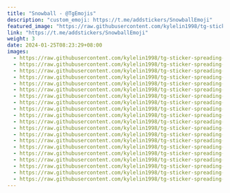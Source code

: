 ```yaml
---
title: "Snowball - @TgEmojis"
description: "custom_emoji: https://t.me/addstickers/SnowballEmoji"
featured_image: "https://raw.githubusercontent.com/kylelin1998/tg-sticker-spreading-worldwide-images/main/img/753224b8-2b7e-4cfc-99a8-6a96b3b8c5af.jpg"
link: "https://t.me/addstickers/SnowballEmoji"
weight: 3
date: 2024-01-25T08:23:29+08:00
images:
  - https://raw.githubusercontent.com/kylelin1998/tg-sticker-spreading-worldwide-images/main/img/753224b8-2b7e-4cfc-99a8-6a96b3b8c5af.jpg
  - https://raw.githubusercontent.com/kylelin1998/tg-sticker-spreading-worldwide-images/main/img/e7a2ae55-9598-4560-8e64-8daf398811ad.jpg
  - https://raw.githubusercontent.com/kylelin1998/tg-sticker-spreading-worldwide-images/main/img/77fe7e97-dba6-4bf9-bec7-61a0a8ac837c.jpg
  - https://raw.githubusercontent.com/kylelin1998/tg-sticker-spreading-worldwide-images/main/img/8bccee04-3374-4a2a-9c71-4ba6e8f9b97d.jpg
  - https://raw.githubusercontent.com/kylelin1998/tg-sticker-spreading-worldwide-images/main/img/ee472b15-972b-49b0-9260-3530170bd798.jpg
  - https://raw.githubusercontent.com/kylelin1998/tg-sticker-spreading-worldwide-images/main/img/f0d212d5-2d5e-43bf-8cbb-38bd9d52ea5f.jpg
  - https://raw.githubusercontent.com/kylelin1998/tg-sticker-spreading-worldwide-images/main/img/3ddd95ea-bcf5-4035-b3d8-3115de024f63.jpg
  - https://raw.githubusercontent.com/kylelin1998/tg-sticker-spreading-worldwide-images/main/img/c91a2c04-b432-4ef1-b190-1449bee8fb84.jpg
  - https://raw.githubusercontent.com/kylelin1998/tg-sticker-spreading-worldwide-images/main/img/4ce5adc9-1df9-4103-b720-328bb5331bf4.jpg
  - https://raw.githubusercontent.com/kylelin1998/tg-sticker-spreading-worldwide-images/main/img/8d327ffc-495c-4063-b105-dbc5bcf8c2a2.jpg
  - https://raw.githubusercontent.com/kylelin1998/tg-sticker-spreading-worldwide-images/main/img/237533fc-aedd-426c-84b6-80a083519246.jpg
  - https://raw.githubusercontent.com/kylelin1998/tg-sticker-spreading-worldwide-images/main/img/000375d9-1229-4188-8eb0-d5e2f95deabe.jpg
  - https://raw.githubusercontent.com/kylelin1998/tg-sticker-spreading-worldwide-images/main/img/cbd15da1-d4a2-4f38-8f25-9656832c87d8.jpg
  - https://raw.githubusercontent.com/kylelin1998/tg-sticker-spreading-worldwide-images/main/img/a8a2b9c8-5985-4ff3-86b9-313cd5034ce0.jpg
  - https://raw.githubusercontent.com/kylelin1998/tg-sticker-spreading-worldwide-images/main/img/39c4b6e9-535a-4c78-93e3-4712d38eef4f.jpg
  - https://raw.githubusercontent.com/kylelin1998/tg-sticker-spreading-worldwide-images/main/img/4919b9a8-2730-4870-88ef-855103c8890e.jpg
  - https://raw.githubusercontent.com/kylelin1998/tg-sticker-spreading-worldwide-images/main/img/ffa3025b-b130-49a6-9afb-ae187015f3f1.jpg
  - https://raw.githubusercontent.com/kylelin1998/tg-sticker-spreading-worldwide-images/main/img/c70aeaba-b4ca-4dcd-b9f0-adaf62c585f2.jpg
  - https://raw.githubusercontent.com/kylelin1998/tg-sticker-spreading-worldwide-images/main/img/a7e12782-bbb3-4bee-8df8-ae66b4c08c27.jpg
  - https://raw.githubusercontent.com/kylelin1998/tg-sticker-spreading-worldwide-images/main/img/61e4330a-1567-4c09-8870-83f791e84ff5.jpg
---
```

